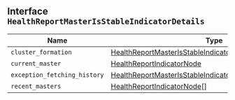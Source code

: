 ## Interface `HealthReportMasterIsStableIndicatorDetails`

| Name | Type | Description |
| - | - | - |
| `cluster_formation` | [HealthReportMasterIsStableIndicatorClusterFormationNode](./HealthReportMasterIsStableIndicatorClusterFormationNode.md)[] | &nbsp; |
| `current_master` | [HealthReportIndicatorNode](./HealthReportIndicatorNode.md) | &nbsp; |
| `exception_fetching_history` | [HealthReportMasterIsStableIndicatorExceptionFetchingHistory](./HealthReportMasterIsStableIndicatorExceptionFetchingHistory.md) | &nbsp; |
| `recent_masters` | [HealthReportIndicatorNode](./HealthReportIndicatorNode.md)[] | &nbsp; |
